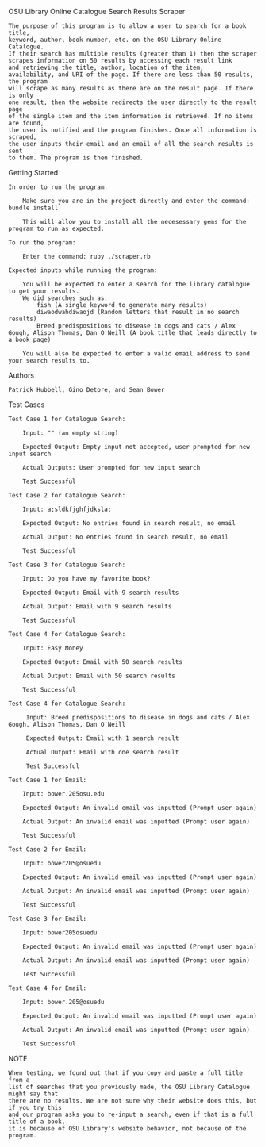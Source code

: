 OSU Library Online Catalogue Search Results Scraper

	The purpose of this program is to allow a user to search for a book title,
	keyword, author, book number, etc. on the OSU Library Online Catalogue.
	If their search has multiple results (greater than 1) then the scraper
	scrapes information on 50 results by accessing each result link
	and retrieving the title, author, location of the item, 
	availability, and URI of the page. If there are less than 50 results, the program
	will scrape as many results as there are on the result page. If there is only
	one result, then the website redirects the user directly to the result page
	of the single item and the item information is retrieved. If no items are found, 
	the user is notified and the program finishes. Once all information is scraped,
	the user inputs their email and an email of all the search results is sent 
	to them. The program is then finished.

Getting Started

	In order to run the program:

		Make sure you are in the project directly and enter the command: bundle install

		This will allow you to install all the necesessary gems for the program to run as expected.

	To run the program:

		Enter the command: ruby ./scraper.rb

	Expected inputs while running the program:

		You will be expected to enter a search for the library catalogue to get your results.
		We did searches such as:
			fish (A single keyword to generate many results)
			diwaodwahdiwaojd (Random letters that result in no search results)
			Breed predispositions to disease in dogs and cats / Alex Gough, Alison Thomas, Dan O'Neill (A book title that leads directly to a book page)

		You will also be expected to enter a valid email address to send your search results to.

Authors

	Patrick Hubbell, Gino Detore, and Sean Bower
			
Test Cases

	Test Case 1 for Catalogue Search:

		Input: "" (an empty string)

		Expected Output: Empty input not accepted, user prompted for new input search

		Actual Outputs: User prompted for new input search

		Test Successful

	Test Case 2 for Catalogue Search:

		Input: a;sldkfjghfjdksla;

		Expected Output: No entries found in search result, no email

		Actual Output: No entries found in search result, no email

		Test Successful

	Test Case 3 for Catalogue Search:

		Input: Do you have my favorite book?

		Expected Output: Email with 9 search results

		Actual Output: Email with 9 search results

		Test Successful

	Test Case 4 for Catalogue Search:

		Input: Easy Money

		Expected Output: Email with 50 search results

		Actual Output: Email with 50 search results

		Test Successful

	Test Case 4 for Catalogue Search:

		 Input: Breed predispositions to disease in dogs and cats / Alex Gough, Alison Thomas, Dan O'Neill

		 Expected Output: Email with 1 search result

		 Actual Output: Email with one search result

		 Test Successful

	Test Case 1 for Email:

		Input: bower.205osu.edu

		Expected Output: An invalid email was inputted (Prompt user again)

		Actual Output: An invalid email was inputted (Prompt user again)

		Test Successful

	Test Case 2 for Email:

		Input: bower205@osuedu

		Expected Output: An invalid email was inputted (Prompt user again)

		Actual Output: An invalid email was inputted (Prompt user again)

		Test Successful

	Test Case 3 for Email:

		Input: bower205osuedu

		Expected Output: An invalid email was inputted (Prompt user again)

		Actual Output: An invalid email was inputted (Prompt user again)

		Test Successful

	Test Case 4 for Email:

		Input: bower.205@osuedu

		Expected Output: An invalid email was inputted (Prompt user again)

		Actual Output: An invalid email was inputted (Prompt user again)

		Test Successful

NOTE

	When testing, we found out that if you copy and paste a full title from a
	list of searches that you previously made, the OSU Library Catalogue might say that
	there are no results. We are not sure why their website does this, but if you try this
	and our program asks you to re-input a search, even if that is a full title of a book,
	it is because of OSU Library's website behavior, not because of the program.

